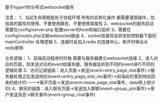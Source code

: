 基于hyperf的分布式websocket服务

注意：
1、当前生命周期是处于协程环境 所有的实例化操作 都需要谨慎操作，包括类的属性的使用、不要使用静态、不要使用类属性
2、websocket的服务启动需要在config/server.php 配置server的host和端口监听
3、需要在config/routes.php注册websocket路由
4、socket连接将会转发到控制器下面的mainController 处理逻辑
5、连接时会加入redis 的连接中心、断开时候会从redis剔除

业务逻辑：
1、前端启动程序的时候 需要与服务器建立websocket连接
2、进入对应的页面，则发送对应的event给服务器，服务器监听到不同的event进行不同的逻辑处理
3、访问记录链路：进入页面->发送(event=entry_page_stat事件)->服务器处理之后发送响应(event=entry_page_stat_res事件)->前端此时拿到响应回来的统计ID---->离开页面->发送(event=leave_page_stat事件，data带上统计ID)
4、聊天的链路：进入聊天页面->发送加入群聊(event=group_join事件)->用户发送消息->聊天事件(event=group_chat事件)